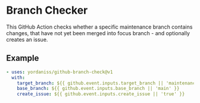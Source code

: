 # Branch Checker

This GitHub Action checks whether a specific maintenance branch contains changes,
that have not yet been merged into focus branch - and optionally creates an issue.

## Example

```yaml
- uses: yordaniss/github-branch-check@v1
  with:
    target_branch: ${{ github.event.inputs.target_branch || 'maintenance-release-1' }}
    base_branch: ${{ github.event.inputs.base_branch || 'main' }}
    create_issue: ${{ github.event.inputs.create_issue || 'true' }}
```
